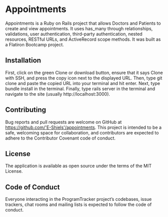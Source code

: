 # Appointments
Appointments is a Ruby on Rails project that allows Doctors and Patients to create and view appointments. It uses has_many through relationships, validations, user authentication, third-party authentication, nested resources, RESTful URLs, and ActiveRecord scope methods. It was built as a Flatiron Bootcamp project.
## Installation ##
First, click on the green Clone or download button, ensure that it says Clone with SSH, and press the copy icon next to the displayed URL. Then, type git clone and paste the copied URL into your terminal and hit enter. Next, type bundle install in the terminal. Finally, type rails server in the terminal and navigate to the site (usually http://localhost:3000). 
## Contributing ##
Bug reports and pull requests are welcome on GitHub at https://github.com/'E-Shiels'/appointments. This project is intended to be a safe, welcoming space for collaboration, and contributors are expected to adhere to the Contributor Covenant code of conduct.
## License ##
The application is available as open source under the terms of the MIT License.
## Code of Conduct ##
Everyone interacting in the ProgramTracker project’s codebases, issue trackers, chat rooms and mailing lists is expected to follow the code of conduct.
